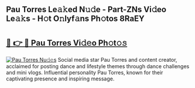 ## Pau Torres Le𝚊𝚔ed N𝚞𝚍e - Part-ZNs Vi𝚍eo Le𝚊𝚔s - H𝚘t O𝚗lyf𝚊ns Ph𝚘tos 8RaEY

# <h2><a href="http://hffc9n.feru.top/?c=Pau+Torres">🔗 👉 🔴 Pau Torres Vi𝚍𝚎o Ph𝚘t𝚘𝚜</a></h2>

[![Pau Torres Nu𝚍𝚎s](https://i.imgur.com/0TWrTi3.gif)](http://hffc9n.feru.top/?c=Pau+Torres)
Social media star Pau Torres and content creator, acclaimed for posting dance and lifestyle themes through dance challenges and mini vlogs. Influential personality Pau Torres, known for their captivating presence and inspiring message. 
